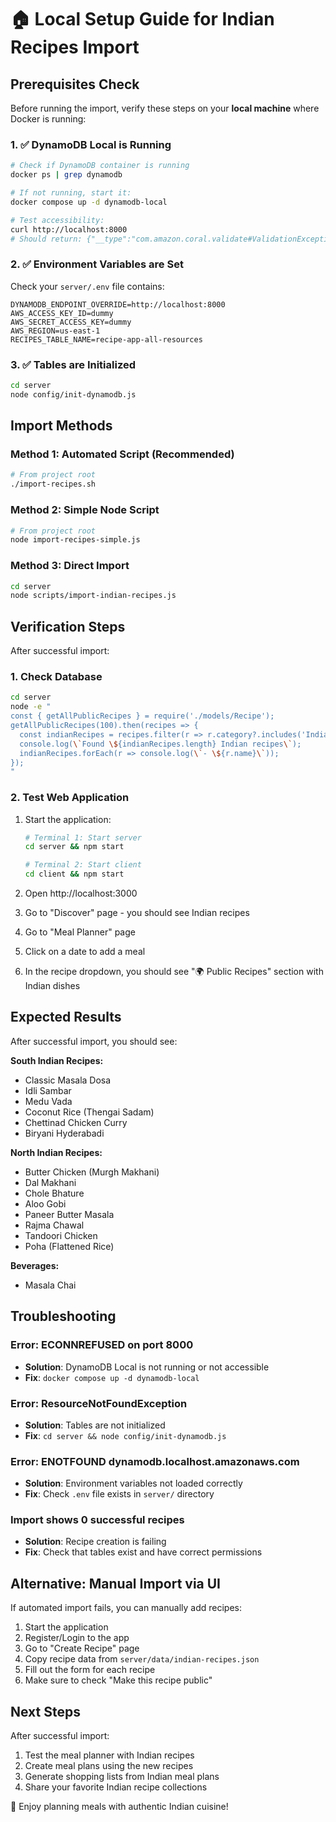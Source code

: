 # 🏠 Local Setup Guide for Indian Recipes Import

## Prerequisites Check

Before running the import, verify these steps on your **local machine** where Docker is running:

### 1. ✅ DynamoDB Local is Running
```bash
# Check if DynamoDB container is running
docker ps | grep dynamodb

# If not running, start it:
docker compose up -d dynamodb-local

# Test accessibility:
curl http://localhost:8000
# Should return: {"__type":"com.amazon.coral.validate#ValidationException","message":"Unexpected operation."}
```

### 2. ✅ Environment Variables are Set
Check your `server/.env` file contains:
```env
DYNAMODB_ENDPOINT_OVERRIDE=http://localhost:8000
AWS_ACCESS_KEY_ID=dummy
AWS_SECRET_ACCESS_KEY=dummy
AWS_REGION=us-east-1
RECIPES_TABLE_NAME=recipe-app-all-resources
```

### 3. ✅ Tables are Initialized
```bash
cd server
node config/init-dynamodb.js
```

## Import Methods

### Method 1: Automated Script (Recommended)
```bash
# From project root
./import-recipes.sh
```

### Method 2: Simple Node Script
```bash
# From project root
node import-recipes-simple.js
```

### Method 3: Direct Import
```bash
cd server
node scripts/import-indian-recipes.js
```

## Verification Steps

After successful import:

### 1. Check Database
```bash
cd server
node -e "
const { getAllPublicRecipes } = require('./models/Recipe');
getAllPublicRecipes(100).then(recipes => {
  const indianRecipes = recipes.filter(r => r.category?.includes('Indian'));
  console.log(\`Found \${indianRecipes.length} Indian recipes\`);
  indianRecipes.forEach(r => console.log(\`- \${r.name}\`));
});
"
```

### 2. Test Web Application
1. Start the application:
   ```bash
   # Terminal 1: Start server
   cd server && npm start
   
   # Terminal 2: Start client
   cd client && npm start
   ```

2. Open http://localhost:3000
3. Go to "Discover" page - you should see Indian recipes
4. Go to "Meal Planner" page
5. Click on a date to add a meal
6. In the recipe dropdown, you should see "🌍 Public Recipes" section with Indian dishes

## Expected Results

After successful import, you should see:

**South Indian Recipes:**
- Classic Masala Dosa
- Idli Sambar
- Medu Vada
- Coconut Rice (Thengai Sadam)
- Chettinad Chicken Curry
- Biryani Hyderabadi

**North Indian Recipes:**
- Butter Chicken (Murgh Makhani)
- Dal Makhani
- Chole Bhature
- Aloo Gobi
- Paneer Butter Masala
- Rajma Chawal
- Tandoori Chicken
- Poha (Flattened Rice)

**Beverages:**
- Masala Chai

## Troubleshooting

### Error: ECONNREFUSED on port 8000
- **Solution**: DynamoDB Local is not running or not accessible
- **Fix**: `docker compose up -d dynamodb-local`

### Error: ResourceNotFoundException
- **Solution**: Tables are not initialized
- **Fix**: `cd server && node config/init-dynamodb.js`

### Error: ENOTFOUND dynamodb.localhost.amazonaws.com
- **Solution**: Environment variables not loaded correctly
- **Fix**: Check `.env` file exists in `server/` directory

### Import shows 0 successful recipes
- **Solution**: Recipe creation is failing
- **Fix**: Check that tables exist and have correct permissions

## Alternative: Manual Import via UI

If automated import fails, you can manually add recipes:

1. Start the application
2. Register/Login to the app
3. Go to "Create Recipe" page
4. Copy recipe data from `server/data/indian-recipes.json`
5. Fill out the form for each recipe
6. Make sure to check "Make this recipe public"

## Next Steps

After successful import:
1. Test the meal planner with Indian recipes
2. Create meal plans using the new recipes
3. Generate shopping lists from Indian meal plans
4. Share your favorite Indian recipe collections

🎉 Enjoy planning meals with authentic Indian cuisine!